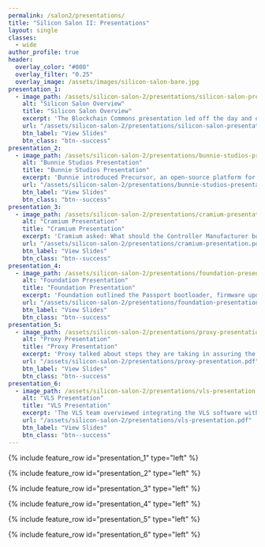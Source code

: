 ```yaml
---
permalink: /salon2/presentations/
title: "Silicon Salon II: Presentations"
layout: single
classes:
  - wide
author_profile: true
header:
  overlay_color: "#000"
  overlay_filter: "0.25"
  overlay_image: /assets/images/silicon-salon-bare.jpg
presentation_1:
  - image_path: /assets/silicon-salon-2/presentations/silicon-salon-presentation.jpg
    alt: "Silicon Salon Overview"
    title: "Silicon Salon Overview"
    excerpt: 'The Blockchain Commons presentation led off the day and our three major topics.'
    url: "/assets/silicon-salon-2/presentations/silicon-salon-presentation.pdf"
    btn_label: "View Slides"
    btn_class: "btn--success"
presentation_2:
  - image_path: /assets/silicon-salon-2/presentations/bunnie-studios-presentation.png
    alt: "Bunnie Studios Presentation"
    title: "Bunnie Studios Presentation"
    excerpt: 'Bunnie introduced Precursor, an open-source platform for developing secure mobile apps.'
    url: "/assets/silicon-salon-2/presentations/bunnie-studios-presentation.pdf"
    btn_label: "View Slides"
    btn_class: "btn--success"
presentation_3:
  - image_path: /assets/silicon-salon-2/presentations/cramium-presentation.jpg
    alt: "Cramium Presentation"
    title: "Cramium Presentation"
    excerpt: 'Cramium asked: What should the Controller Manufacturer bootloader do?'
    url: "/assets/silicon-salon-2/presentations/cramium-presentation.pdf"
    btn_label: "View Slides"
    btn_class: "btn--success"
presentation_4:
  - image_path: /assets/silicon-salon-2/presentations/foundation-presentation.jpg
    alt: "Foundation Presentation"
    title: "Foundation Presentation"
    excerpt: 'Foundation outlined the Passport bootloader, firmware update process, and supply-chain activation process.'
    url: "/assets/silicon-salon-2/presentations/foundation-presentation.pdf"
    btn_label: "View Slides"
    btn_class: "btn--success"
presentation_5:
  - image_path: /assets/silicon-salon-2/presentations/proxy-presentation.jpg
    alt: "Proxy Presentation"
    title: "Proxy Presentation"
    excerpt: 'Proxy talked about steps they are taking in assuring the security and integrity of their hardware.'
    url: "/assets/silicon-salon-2/presentations/proxy-presentation.pdf"
    btn_label: "View Slides"
    btn_class: "btn--success"
presentation_6:
  - image_path: /assets/silicon-salon-2/presentations/vls-presentation.jpg
    alt: "VLS Presentation"
    title: "VLS Presentation"
    excerpt: 'The VLS team overviewed integrating the VLS software with secure hardware execution environments.'
    url: "/assets/silicon-salon-2/presentations/vls-presentation.pdf"
    btn_label: "View Slides"
    btn_class: "btn--success"
---
```


{% include feature_row id="presentation_1" type="left" %}

{% include feature_row id="presentation_2" type="left" %}

{% include feature_row id="presentation_3" type="left" %}

{% include feature_row id="presentation_4" type="left" %}

{% include feature_row id="presentation_5" type="left" %}

{% include feature_row id="presentation_6" type="left" %}
